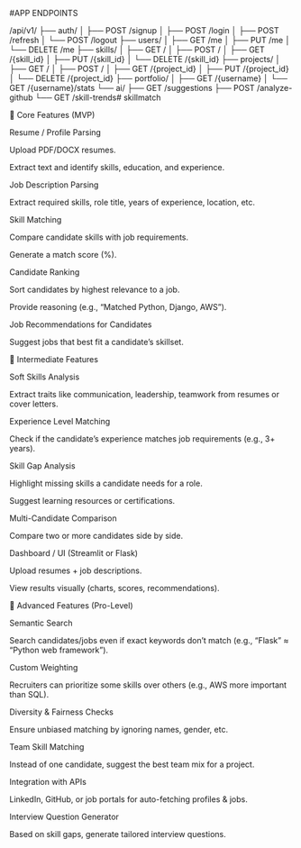 
#APP ENDPOINTS

/api/v1/
├── auth/
│   ├── POST /signup
│   ├── POST /login
│   ├── POST /refresh
│   └── POST /logout
├── users/
│   ├── GET /me
│   ├── PUT /me
│   └── DELETE /me
├── skills/
│   ├── GET /
│   ├── POST /
│   ├── GET /{skill_id}
│   ├── PUT /{skill_id}
│   └── DELETE /{skill_id}
├── projects/
│   ├── GET /
│   ├── POST /
│   ├── GET /{project_id}
│   ├── PUT /{project_id}
│   └── DELETE /{project_id}
├── portfolio/
│   ├── GET /{username}
│   └── GET /{username}/stats
└── ai/
    ├── GET /suggestions
    ├── POST /analyze-github
    └── GET /skill-trends# skillmatch



🔹 Core Features (MVP)

Resume / Profile Parsing

Upload PDF/DOCX resumes.

Extract text and identify skills, education, and experience.

Job Description Parsing

Extract required skills, role title, years of experience, location, etc.

Skill Matching

Compare candidate skills with job requirements.

Generate a match score (%).

Candidate Ranking

Sort candidates by highest relevance to a job.

Provide reasoning (e.g., “Matched Python, Django, AWS”).

Job Recommendations for Candidates

Suggest jobs that best fit a candidate’s skillset.

🔹 Intermediate Features

Soft Skills Analysis

Extract traits like communication, leadership, teamwork from resumes or cover letters.

Experience Level Matching

Check if the candidate’s experience matches job requirements (e.g., 3+ years).

Skill Gap Analysis

Highlight missing skills a candidate needs for a role.

Suggest learning resources or certifications.

Multi-Candidate Comparison

Compare two or more candidates side by side.

Dashboard / UI (Streamlit or Flask)

Upload resumes + job descriptions.

View results visually (charts, scores, recommendations).

🔹 Advanced Features (Pro-Level)

Semantic Search

Search candidates/jobs even if exact keywords don’t match (e.g., “Flask” ≈ “Python web framework”).

Custom Weighting

Recruiters can prioritize some skills over others (e.g., AWS more important than SQL).

Diversity & Fairness Checks

Ensure unbiased matching by ignoring names, gender, etc.

Team Skill Matching

Instead of one candidate, suggest the best team mix for a project.

Integration with APIs

LinkedIn, GitHub, or job portals for auto-fetching profiles & jobs.

Interview Question Generator

Based on skill gaps, generate tailored interview questions.